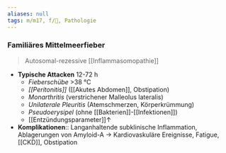 ```yaml
---
aliases: null
tags: m/m17, f/💉, Pathologie
---
```

### Familiäres Mittelmeerfieber
> Autosomal-rezessive [[Inflammasomopathie]]
- **Typische Attacken** 12-72 h
	- *Fieberschübe* >38 °C
	- *[[Peritonitis]]* ([[Akutes Abdomen]], Obstipation)
	- *Monarthritis* (verstrichener Malleolus lateralis)
	- *Unilaterale Pleuritis* (Atemschmerzen, Körperkrümmung)
	- *Pseudoerysipel* (ohne [[Bakterien]]-[[Infektionen]])
	- [[Entzündungsparameter]]↑
- **Komplikationen**:: Langanhaltende subklinische Inflammation, Ablagerungen von Amyloid-A → Kardiovaskuläre Ereignisse, Fatigue, [[CKD]], Obstipation